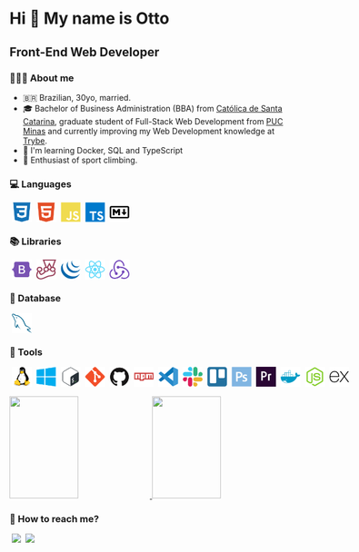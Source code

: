 Hi 👋 My name is Otto
=====================

Front-End Web Developer
-----------------------
<h3>👨🏻‍💻 About me</h3>

- :brazil: Brazilian, 30yo, married.
- :mortar_board: Bachelor of Business Administration (BBA) from [Católica de Santa Catarina](https://catolicasc.org.br/), graduate student of Full-Stack Web Development from [PUC Minas](https://www.pucminas.br/destaques/Paginas/default.aspx) and currently improving my Web Development knowledge at [Trybe](https://github.com/betrybe).
- :brain: I'm learning Docker, SQL and TypeScript
- :climbing: Enthusiast of sport climbing.

<h3>💻 Languages</h3>
<div style='display:flex'>

  <img alt="CSS3" height="35" width="35" style='margin: auto 4px' src="https://raw.githubusercontent.com/devicons/devicon/master/icons/css3/css3-plain.svg">

  <img alt="HTML5" height="35" width="35" style='margin: auto 4px' src="https://raw.githubusercontent.com/devicons/devicon/master/icons/html5/html5-plain.svg">

  <img alt="JavaScript" height="35" width="35" style='margin: auto 4px' src="https://raw.githubusercontent.com/devicons/devicon/master/icons/javascript/javascript-plain.svg">

  <img alt="TypeScript" height="35" width="35" style='margin: auto 4px' src="https://raw.githubusercontent.com/devicons/devicon/master/icons/typescript/typescript-plain.svg">

  <img alt="Markdown" height="35" width="35" style='margin: auto 4px' src="https://raw.githubusercontent.com/devicons/devicon/master/icons/markdown/markdown-original.svg">
</div>

<h3> 📚 Libraries</h3>
<div style='display:flex'>
  <img alt="Bootstrap" height="35" width="35" style='margin: auto 4px' src="https://raw.githubusercontent.com/devicons/devicon/master/icons/bootstrap/bootstrap-plain.svg">

  <img alt="Jest" height="35" width="35" style='margin: auto 4px' src="https://raw.githubusercontent.com/devicons/devicon/master/icons/jest/jest-plain.svg">

  <img alt="JQuery" height="35" width="35" style='margin: auto 4px' src="https://raw.githubusercontent.com/devicons/devicon/master/icons/jquery/jquery-plain.svg">

  <img alt="React" height="35" width="35" style='margin: auto 4px' src="https://raw.githubusercontent.com/devicons/devicon/master/icons/react/react-original.svg">

  <img alt="Redux" height="35" width="35" style='margin: auto 4px' src="https://raw.githubusercontent.com/devicons/devicon/master/icons/redux/redux-original.svg">

</div>

<h3> 📁 Database </h3>
<div style='display:flex'>
   <img alt="MySQL" height="35" width="35" style='margin: auto 4px' src="https://raw.githubusercontent.com/devicons/devicon/master/icons/mysql/mysql-plain.svg">
</div>

<h3> 🔧 Tools</h3>
<div style='display:flex'>
  <img alt="Linux" height="35" width="35" style='margin: auto 4px' src="https://raw.githubusercontent.com/devicons/devicon/master/icons/linux/linux-original.svg">

  <img alt="Windows" height="35" width="35" style='margin: auto 4px' src="https://raw.githubusercontent.com/devicons/devicon/master/icons/windows8/windows8-original.svg">

  <img alt="Bash" height="35" width="35" style='margin: auto 4px' src="https://raw.githubusercontent.com/devicons/devicon/master/icons/bash/bash-original.svg">

  <img alt="Git" height="35" width="35" style='margin: auto 4px' src="https://raw.githubusercontent.com/devicons/devicon/master/icons/git/git-plain.svg">

  <img alt="GitHub" height="35" width="35" style='margin: auto 4px' src="https://raw.githubusercontent.com/devicons/devicon/master/icons/github/github-original.svg">

  <img alt="NPM" height="35" width="35" style='margin: auto 4px' src="https://raw.githubusercontent.com/devicons/devicon/master/icons//npm/npm-original-wordmark.svg">

  <img alt="Visual Studio Code" height="35" width="35" style='margin: auto 4px' src="https://raw.githubusercontent.com/devicons/devicon/master/icons/vscode/vscode-original.svg">

  <img alt="Slack" height="35" width="35" style='margin: auto 4px' src="https://raw.githubusercontent.com/devicons/devicon/master/icons/slack/slack-original.svg">

  <img alt="Trello" height="35" width="35" style='margin: auto 4px' src="https://raw.githubusercontent.com/devicons/devicon/master/icons/trello/trello-plain.svg">

  <img alt="Adobe Photoshop" height="35" width="35" style='margin: auto 4px' src="https://raw.githubusercontent.com/devicons/devicon/master/icons/photoshop/photoshop-plain.svg">

  <img alt="Adobe Premiere" height="35" width="35" style='margin: auto 4px' src="https://raw.githubusercontent.com/devicons/devicon/master/icons/premierepro/premierepro-plain.svg">

  <img alt="Docker" height="35" width="35" style='margin: auto 4px' src="https://raw.githubusercontent.com/devicons/devicon/master/icons/docker/docker-plain.svg">

  <img alt="NodeJS" height="35" width="35" style='margin: auto 4px' src="https://raw.githubusercontent.com/devicons/devicon/master/icons/nodejs/nodejs-plain.svg">
  
  <img alt="Express" height="35" width="35" style='margin: auto 4px' src="https://raw.githubusercontent.com/devicons/devicon/master/icons/express/express-original.svg">
</div>
<br/>

<a href="https://github.com/ottomicheletti">
  <img width="49%" height="180em" src="https://github-readme-stats.vercel.app/api?username=ottomicheletti&show_icons=true&theme=vue&include_all_commits=true&count_private=true"/>
  <img width="49%" height="180em" src="https://github-readme-stats.vercel.app/api/top-langs/?username=ottomicheletti&layout=compact&theme=vue"/>
</a>

<br/>

<h3> 🔗  How to reach me? </h3>
<div style='display:flex'>
<!-- <a href="https://www.youtube.com/channel/meu_canal_aqui" target="_blank"><img src="https://img.shields.io/badge/YouTube-FF0000?style=for-the-badge&logo=youtube&logoColor=white" target="_blank"></a> -->

<span>
<a style='margin: auto 4px' href="https://www.linkedin.com/in/ottomic/" target="_blank"><img src="https://img.shields.io/badge/-LinkedIn-%230077B5?style=for-the-badge&logo=linkedin&logoColor=white" target="_blank"></a>
</span>

<!-- <a href="https://instagram.com/micheletti_" target="_blank"><img src="https://img.shields.io/badge/-Instagram-%23E4405F?style=for-the-badge&logo=instagram&logoColor=white" target="_blank"></a> -->

<span>
<a style='margin: auto 4px' href = "mailto:michelettiotto@gmail.com"><img src="https://img.shields.io/badge/Gmail-EA4335?style=for-the-badge&logo=gmail&logoColor=white" target="_blank"></a>
</span>
</div>
